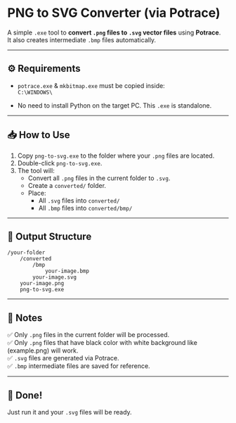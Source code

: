 # PNG to SVG Converter (via Potrace)

A simple `.exe` tool to **convert `.png` files to `.svg` vector files** using **Potrace**.  
It also creates intermediate `.bmp` files automatically.  

---

## ⚙️ Requirements

- `potrace.exe` & `mkbitmap.exe` must be copied inside:  
`C:\WINDOWS\`

- No need to install Python on the target PC. This `.exe` is standalone.

---

## 📥 How to Use

1. Copy `png-to-svg.exe` to the folder where your `.png` files are located.
2. Double-click `png-to-svg.exe`.
3. The tool will:
    - Convert all `.png` files in the current folder to `.svg`.
    - Create a `converted/` folder.
    - Place:
      - All `.svg` files into `converted/`
      - All `.bmp` files into `converted/bmp/`

---

## 📂 Output Structure

```
/your-folder
    /converted
        /bmp
            your-image.bmp
        your-image.svg
    your-image.png
    png-to-svg.exe
```

---

## 📝 Notes

✅ Only `.png` files in the current folder will be processed.  
✅ Only `.png` files that have black color with white background like (example.png) will work.  
✅ `.svg` files are generated via Potrace.  
✅ `.bmp` intermediate files are saved for reference.

---

## 🎉 Done!
Just run it and your `.svg` files will be ready.
